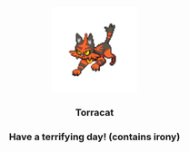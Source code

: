 <p align="center">
    <img src="https://raw.githubusercontent.com/PokeAPI/sprites/master/sprites/pokemon/726.png" width="150" height="150">
</p>
<h3 align="center"> <b>Torracat</b></h3>
<h3 align="center">Have a terrifying day! (contains irony)</h3>
